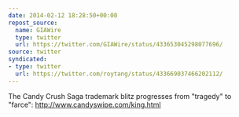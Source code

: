 ```yaml
---
date: 2014-02-12 18:28:50+00:00
repost_source:
  name: GIAWire
  type: twitter
  url: https://twitter.com/GIAWire/status/433653045298077696/
source: twitter
syndicated:
- type: twitter
  url: https://twitter.com/roytang/status/433669037466202112/
---
```


The Candy Crush Saga trademark blitz progresses from "tragedy" to "farce": http://www.candyswipe.com/king.html